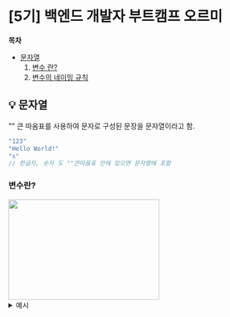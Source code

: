 # [5기] 백엔드 개발자 부트캠프 오르미

  **목차**
- [문자열](#String)
  1. [변수 란?](#whatIsVariable)
  2. [변수의 네이밍 규칙](#nameOfVariable)

## 💡 문자열
<a id="String"></a>

"" 큰 따옴표를 사용하여 문자로 구성된 문장을 문자열이라고 함.
```java
"123"
"Hello World!"
"s"
// 한글자, 숫자 도 ""큰따옴표 안에 있으면 문자열에 포함
```

### 변수란?
<a id="whatIsVariable"></a>



<img src="img/day20/.png" width="300" height="200" alt="">

<details>
<summary> 예시 </summary>
123
</details>
